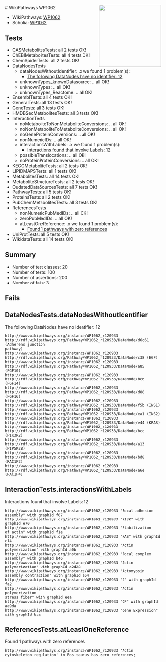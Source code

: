 <img style="float: right; width: 200px" src="https://upload.wikimedia.org/wikipedia/commons/thumb/8/83/Wplogo_with_text_500.png/640px-Wplogo_with_text_500.png" />
# WikiPathways WP1062

* WikiPathways: [WP1062](https://identifiers.org/wikipathways:WP1062)
* Scholia: [WP1062](https://scholia.toolforge.org/wikipathways/WP1062)
## Tests
* CASMetabolitesTests: all 2 tests OK!
* ChEBIMetabolitesTests: all 4 tests OK!
* ChemSpiderTests: all 2 tests OK!
* DataNodesTests
    * dataNodesWithoutIdentifier: .x we found 1 problem(s):
        * [The following DataNodes have no identifier: 12](#8792c492)
    * unknownTypes_knownDatasource: .. all OK!
    * unknownTypes: .. all OK!
    * unknownTypes_Reactome: .. all OK!
* EnsemblTests: all 4 tests OK!
* GeneralTests: all 13 tests OK!
* GeneTests: all 3 tests OK!
* HMDBSecMetabolitesTests: all 3 tests OK!
* InteractionTests
    * noMetaboliteToNonMetaboliteConversions: .. all OK!
    * noNonMetaboliteToMetaboliteConversions: .. all OK!
    * noGeneProteinConversions: .. all OK!
    * nonNumericIDs: .. all OK!
    * interactionsWithLabels: .x we found 1 problem(s):
        * [Interactions found that involve Labels: 12](#fe97a8ba)
    * possibleTranslocations: .. all OK!
    * noProteinProteinConversions: .. all OK!
* KEGGMetaboliteTests: all 2 tests OK!
* LIPIDMAPSTests: all 1 tests OK!
* MetabolitesTests: all 14 tests OK!
* MetaboliteStructureTests: all 2 tests OK!
* OudatedDataSourcesTests: all 7 tests OK!
* PathwayTests: all 5 tests OK!
* ProteinsTests: all 2 tests OK!
* PubChemMetabolitesTests: all 3 tests OK!
* ReferencesTests
    * nonNumericPubMedIDs: .. all OK!
    * zeroPubMedIDs: .. all OK!
    * atLeastOneReference: .x we found 1 problem(s):
        * [Found 1 pathways with zero references](#35eb778e)
* UniProtTests: all 5 tests OK!
* WikidataTests: all 14 tests OK!


## Summary

* Number of test classes: 20
* Number of tests: 100
* Number of assertions: 200
* Number of fails: 3

## Fails

<a name="8792c492" />

## DataNodesTests.dataNodesWithoutIdentifier

The following DataNodes have no identifier: 12
```
http://www.wikipathways.org/instance/WP1062_r120933 http://rdf.wikipathways.org/Pathway/WP1062_r120933/DataNode/d6c61 (Adherens junction
pathway)
http://www.wikipathways.org/instance/WP1062_r120933 http://rdf.wikipathways.org/Pathway/WP1062_r120933/DataNode/c38 (EGF)
http://www.wikipathways.org/instance/WP1062_r120933 http://rdf.wikipathways.org/Pathway/WP1062_r120933/DataNode/a85 (FGF10)
http://www.wikipathways.org/instance/WP1062_r120933 http://rdf.wikipathways.org/Pathway/WP1062_r120933/DataNode/bc6 (FGF14)
http://www.wikipathways.org/instance/WP1062_r120933 http://rdf.wikipathways.org/Pathway/WP1062_r120933/DataNode/d88 (FGF16)
http://www.wikipathways.org/instance/WP1062_r120933 http://rdf.wikipathways.org/Pathway/WP1062_r120933/DataNode/f5b (INS1)
http://www.wikipathways.org/instance/WP1062_r120933 http://rdf.wikipathways.org/Pathway/WP1062_r120933/DataNode/ea1 (INS2)
http://www.wikipathways.org/instance/WP1062_r120933 http://rdf.wikipathways.org/Pathway/WP1062_r120933/DataNode/e44 (KRAS)
http://www.wikipathways.org/instance/WP1062_r120933 http://rdf.wikipathways.org/Pathway/WP1062_r120933/DataNode/bcc (PIK3R2)
http://www.wikipathways.org/instance/WP1062_r120933 http://rdf.wikipathways.org/Pathway/WP1062_r120933/DataNode/a13 (PIP5K2B)
http://www.wikipathways.org/instance/WP1062_r120933 http://rdf.wikipathways.org/Pathway/WP1062_r120933/DataNode/bd8 (RAC1P2)
http://www.wikipathways.org/instance/WP1062_r120933 http://rdf.wikipathways.org/Pathway/WP1062_r120933/DataNode/a6e (RAC1P4)
```

<a name="fe97a8ba" />

## InteractionTests.interactionsWithLabels

Interactions found that involve Labels: 12
```
http://www.wikipathways.org/instance/WP1062_r120933 "Focal adhesion
assembly" with graphId f07
http://www.wikipathways.org/instance/WP1062_r120933 "PI3K" with graphId e70
http://www.wikipathways.org/instance/WP1062_r120933 "Stabilization
of actin" with graphId f1e
http://www.wikipathways.org/instance/WP1062_r120933 "RAS" with graphId c14
http://www.wikipathways.org/instance/WP1062_r120933 "Actin polymerization" with graphId a0b
http://www.wikipathways.org/instance/WP1062_r120933 "Focal complex
assembly" with graphId b46
http://www.wikipathways.org/instance/WP1062_r120933 "Actin 
polymerization" with graphId a2d28
http://www.wikipathways.org/instance/WP1062_r120933 "Actomyosin
assembly contraction" with graphId e54
http://www.wikipathways.org/instance/WP1062_r120933 "?" with graphId fa2
http://www.wikipathways.org/instance/WP1062_r120933 "Actin polymerization
stress fiber" with graphId eea
http://www.wikipathways.org/instance/WP1062_r120933 "GF" with graphId aa9da
http://www.wikipathways.org/instance/WP1062_r120933 "Gene Expression" with graphId bac
```

<a name="35eb778e" />

## ReferencesTests.atLeastOneReference

Found 1 pathways with zero references
```
http://www.wikipathways.org/instance/WP1062_r120933 'Actin cytoskeleton regulation' in Bos taurus has zero references; 
```

